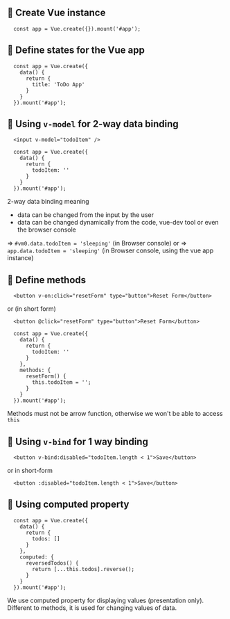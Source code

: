 ## 🚀 Create Vue instance

```
  const app = Vue.create({}).mount('#app');
```

## 🚀 Define states for the Vue app

```
  const app = Vue.create({
    data() {
      return {
        title: 'ToDo App'
      }
    }
  }).mount('#app');
```

## 🚀 Using `v-model` for 2-way data binding

```
  <input v-model="todoItem" />
```

```
  const app = Vue.create({
    data() {
      return {
        todoItem: ''
      }
    }
  }).mount('#app');
```

2-way data binding meaning

- data can be changed from the input by the user
- data can be changed dynamically from the code, vue-dev tool or even the browser console

=> `#vm0.data.todoItem = 'sleeping'` (in Browser console)
or
=> `app.data.todoItem = 'sleeping'` (in Browser console, using the vue app instance)

## 🚀 Define methods

```
  <button v-on:click="resetForm" type="button">Reset Form</button>
```

or (in short form)

```
  <button @click="resetForm" type="button">Reset Form</button>
```

```
  const app = Vue.create({
    data() {
      return {
        todoItem: ''
      }
    },
    methods: {
      resetForm() {
        this.todoItem = '';
      }
    }
  }).mount('#app');
```

Methods must not be arrow function, otherwise we won't be able to access `this`

## 🚀 Using `v-bind` for 1 way binding

```
  <button v-bind:disabled="todoItem.length < 1">Save</button>
```

or in short-form

```
  <button :disabled="todoItem.length < 1">Save</button>
```

## 🚀 Using computed property

```
  const app = Vue.create({
    data() {
      return {
        todos: []
      }
    },
    computed: {
      reversedTodos() {
        return [...this.todos].reverse();
      }
    }
  }).mount('#app');
```

We use computed property for displaying values (presentation only).
Different to methods, it is used for changing values of data.
